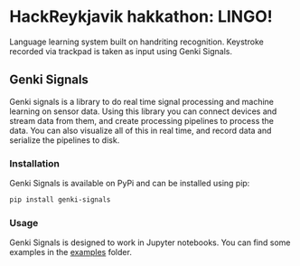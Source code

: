 # HackReykjavik hakkathon: LINGO!

Language learning system built on handriting recognition. Keystroke recorded via trackpad is taken as input using Genki Signals.

## Genki Signals

Genki signals is a library to do real time signal processing and machine learning on sensor data. Using this library you
can connect devices and stream data from them, and create processing pipelines to process the data. You can also
visualize all of this in real time, and record data and serialize the pipelines to disk.

### Installation
Genki Signals is available on PyPi and can be installed using pip:
```bash
pip install genki-signals
```

### Usage
Genki Signals is designed to work in Jupyter notebooks. You can find some examples in the [examples](examples) folder.
